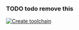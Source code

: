 ### TODO todo remove this

[![Create toolchain](https://cloud.ibm.com/devops/graphics/create_toolchain_button.png)](https://cloud.ibm.com/devops/setup/deploy/?repository=https%3A//github.com/powellquiring/tektonbug&env_id=ibm:yp:us-south&type=tekton)

